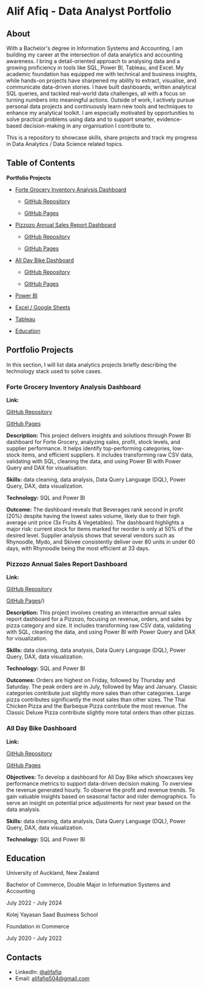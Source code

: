 # Alif Afiq - Data Analyst Portfolio
## About
With a Bachelor's degree in Information Systems and Accounting, I am building my career at the intersection of data analytics and accounting awareness. I bring a detail-oriented approach to analysing data and a growing proficiency in tools like SQL, Power BI, Tableau, and Excel.
My academic foundation has equipped me with technical and business insights, while hands-on projects have sharpened my ability to extract, visualise, and communicate data-driven stories. I have built dashboards, written analytical SQL queries, and tackled real-world data challenges, all with a focus on turning numbers into meaningful actions.
Outside of work, I actively pursue personal data projects and continuously learn new tools and techniques to enhance my analytical toolkit. I am especially motivated by opportunities to solve practical problems using data and to support smarter, evidence-based decision-making in any organisation I contribute to.

This is a repository to showcase skills, share projects and track my progress in Data Analytics / Data Science related topics.

## Table of Contents

**Portfolio Projects**

- [Forte Grocery Inventory Analysis Dashboard](#forte-grocery-inventory-analysis-dashboard)
  
	- [GitHub Repository](https://github.com/AlifAfiq/Forte-Grocery/tree/main)
  
	- [GitHub Pages](https://alifafiq.github.io/Forte-Grocery/)

- [Pizzozo Annual Sales Report Dashboard](#pizzozo-annual-sales-report-dashboard)
  
	- [GitHub Repository](https://github.com/AlifAfiq/Pizzozo-Annual-Sales-Report-Dashboard)
  
	- [GitHub Pages](https://alifafiq.github.io/Pizzozo-Annual-Sales-Report-Dashboard/)
  
- [All Day Bike Dashboard](#all-day-bike-dashboard)
  
	- [GitHub Repository](https://github.com/AlifAfiq/Development-of-All-Day-Bike-Dashboard)
  
	- [GitHub Pages](https://alifafiq.github.io/Development-of-All-Day-Bike-Dashboard/)
  
- [Power BI](https://github.com/AlifAfiq/Sales-Dashboard-Common-)
  
- [Excel / Google Sheets](https://github.com/AlifAfiq/Simple-Excel-Dashboard)
  
- [Tableau](https://public.tableau.com/app/profile/muhammad.alif.afiq.bin.khairul.anuar/vizzes)

- [Education](#education)




## Portfolio Projects
In this section, I will list data analytics projects briefly describing the technology stack used to solve cases.

### Forte Grocery Inventory Analysis Dashboard 

**Link:**

   [GitHub Repository](https://github.com/AlifAfiq/Forte-Grocery/tree/main)

   [GitHub Pages](https://alifafiq.github.io/Forte-Grocery/)

**Description:** This project delivers insights and solutions through Power BI dashboard for Forte Grocery, analyzing sales, profit, stock levels, and supplier performance. It helps identify top-performing categories, low-stock items, and efficient suppliers. It includes transforming raw CSV data, validating with SQL, cleaning the data, and using Power BI with Power Query and DAX for visualisation.

**Skills:** data cleaning, data analysis, Data Query Language (DQL), Power Query, DAX, data visualization.

**Technology:** SQL and Power BI 

**Outcome:** The dashboard reveals that Beverages rank second in profit (20%) despite having the lowest sales volume, likely due to their high average unit price (3x Fruits & Vegetables). The dashboard highlights a major risk: current stock for items marked for reorder is only at 50% of the desired level. Supplier analysis shows that several vendors such as Rhynoodle, Mydo, and Skivee consistently deliver over 80 units in under 60 days, with Rhynoodle being the most efficient at 33 days.

### Pizzozo Annual Sales Report Dashboard

**Link:** 

   [GitHub Repository](https://github.com/AlifAfiq/Pizzozo-Annual-Sales-Report-Dashboard)

   [GitHub Pages](https://alifafiq.github.io/Pizzozo-Annual-Sales-Report-Dashboard/)/)

**Description:** This project involves creating an interactive annual sales report dashboard for a Pizzozo, focusing on revenue, orders, and sales by pizza category and size. It includes transforming raw CSV data, validating with SQL, cleaning the data, and using Power BI with Power Query and DAX for visualization.

**Skills:** data cleaning, data analysis, Data Query Language (DQL), Power Query, DAX, data visualization.

**Technology:** SQL and Power BI

**Outcomes:** Orders are highest on Friday, followed by Thursday and Saturday. The peak orders are in July, followed by May and January. Classic categories contribute just slightly more sales than other categories. Large pizza contributes significantly the most sales than other sizes. The Thai Chicken Pizza and the Barbeque Pizza contribute the most revenue. The Classic Deluxe Pizza contribute slightly more total orders than other pizzas.


### All Day Bike Dashboard

**Link:** 

   [GitHub Repository](https://github.com/AlifAfiq/Development-of-All-Day-Bike-Dashboard)

   [GitHub Pages](https://alifafiq.github.io/Development-of-All-Day-Bike-Dashboard/)
 
**Objectives:** To develop a dashboard for All Day Bike which showcases key performance metrics to support data-driven decision making. To overview the revenue generated hourly. To observe the profit and revenue trends. To gain valuable insights based on seasonal factor and rider demographics. To serve an insight on potential price adjustments for next year based on the data analysis.

**Skills:** data cleaning, data analysis, Data Query Language (DQL), Power Query, DAX, data visualization.

**Technology:** SQL and Power BI


## Education
University of Auckland, New Zealand 

Bachelor of Commerce, Double Major in Information Systems and Accounting

July 2022 - July 2024

Kolej Yayasan Saad Business School 

Foundation in Commerce

July 2020 - July 2022


## Contacts
- LinkedIn: [@alifafiq](www.linkedin.com/in/muhammad-alif-afiq-538a2b268)
- Email: alifafiq504@gmail.com

